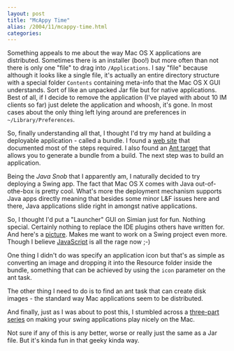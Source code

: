 ```yaml
---
layout: post
title: "McAppy Time"
alias: /2004/11/mcappy-time.html
categories:
---
```

Something appeals to me about the way Mac OS X applications are distributed. Sometimes there is an installer (boo!) but more often than not there is only one "file" to drag into `/Applications`. I say "file" because although it looks like a single file, it's actually an entire directory structure with a special folder `Contents` containing meta-info that the Mac OS X GUI understands. Sort of like an unpacked Jar file but for native applications. Best of all, if I decide to remove the application (I've played with about 10 IM clients so far) just delete the application and whoosh, it's gone. In most cases about the only thing left lying around are preferences in `~/Library/Preferences`.

So, finally understanding all that, I thought I'd try my hand at building a deployable application - called a bundle. I found a [web site](http://developer.apple.com/documentation/Java/Conceptual/Java141Development/Deployment_Options/chapter_4_section_3.html) that documented most of the steps required. I also found an [Ant target](http://www.loomcom.com/jarbundler/) that allows you to generate a bundle from a build. The next step was to build an application.

Being the _Java Snob_ that I apparently am, I naturally decided to try deploying a Swing app. The fact that Mac OS X comes with Java out-of-othe-box is pretty cool. What's more the deployment mechanism supports Java apps directly meaning that besides some minor L&F issues here and there, Java applications slide right in amongst native applications.

So, I thought I'd put a "Launcher" GUI on Simian just for fun. Nothing special. Certainly nothing to replace the IDE plugins others have written for. And here's a [picture](/blog/archives/mac-app.gif). Makes me want to work on a Swing project even more. Though I believe [JavaScript](http://selenium.thoughtworks.com) is all the rage now ;-)

One thing I didn't do was specify an application icon but that's as simple as converting an image and dropping it into the Resource folder inside the bundle, something that can be achieved by using the `icon` parameter on the ant task.

The other thing I need to do is to find an ant task that can create disk images - the standard way Mac applications seem to be distributed.

And finally, just as I was about to post this, I stumbled across a [three-part series](http://today.java.net/pub/a/today/2003/12/08/swing.html) on making your swing applications play nicely on the Mac.

Not sure if any of this is any better, worse or really just the same as a Jar file. But it's kinda fun in that geeky kinda way.
